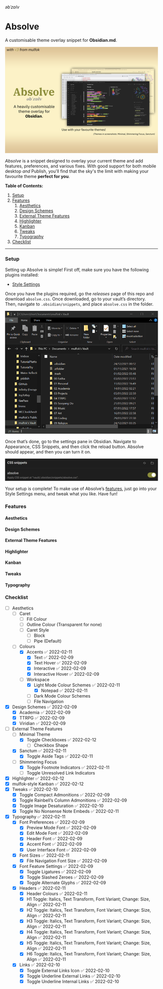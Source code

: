 _əbˈzɒlv_

# Absolve

A customisable theme overlay snippet for **Obsidian.md**.

![](Absolve%20Cover.png)

_Absolve_ is a snippet designed to overlay your current theme and add features, preferences, and various fixes. With good support for both mobile desktop _and_ Publish, you'll find that the sky's the limit with making your favourite theme **perfect for you**.

**Table of Contents:**

1. [Setup](#Setup)
2. [Features](#Features)
   1. [Aesthetics](#Aesthetics)
   2. [Design Schemes](#Design%20Schemes)
   3. [External Theme Features](#External%20Theme%20Features)
   4. [Highlighter](#Highlighter)
   5. [Kanban](#Kanban)
   6. [Tweaks](#Tweaks)
   7. [Typography](#Typography)
3. [Checklist](#Checklist)

---

### Setup

Setting up Absolve is simple! First off, make sure you have the following plugins installed:

- [Style Settings](https://github.com/mgmeyers/obsidian-style-settings)

Once you have the plugins required, go the _releases_ page of this repo and download `absolve.css`. Once downloaded, go to your vault’s directory. Then, navigate to `.obsidian/snippets`, and place `absolve.css` in the folder.

![](Installing%20Absolve.gif)

Once that’s done, go to the settings pane in Obsidian. Navigate to Appearance, CSS Snippets, and then click the reload button. Absolve should appear, and then you can turn it on.

![](Absolve%20In%20CSS.png)

Your setup is complete! To make use of Absolve’s [features](#Features), just go into your Style Settings menu, and tweak what you like. Have fun!

### Features

#### Aesthetics

#### Design Schemes

#### External Theme Features

#### Highlighter

#### Kanban

#### Tweaks

#### Typography

### Checklist

- [ ] Aesthetics
  - [ ] Caret
    - [ ] Fill Colour
    - [ ] Outline Colour (Transparent for none)
    - [ ] Caret Style
      - [ ] Block
      - [ ] Pipe (Default)
  - [ ] Colours
    - [x] Accents ✅ 2022-02-11
      - [x] Text ✅ 2022-02-09
      - [x] Text Hover ✅ 2022-02-09
      - [x] Interactive ✅ 2022-02-09
      - [x] Interactive Hover ✅ 2022-02-09
    - [ ] Workspace
      - [x] Light Mode Colour Schemes ✅ 2022-02-11
        - [x] Notepad ✅ 2022-02-11
      - [ ] Dark Mode Colour Schemes
      - [ ] File Navigation
- [x] Design Schemes ✅ 2022-02-09
  - [x] Academia ✅ 2022-02-09
  - [x] TTRPG ✅ 2022-02-09
  - [x] Viridian ✅ 2022-02-09
- [ ] External Theme Features
  - [ ] Minimal Theme
    - [x] Toggle Checkboxes ✅ 2022-02-12
      - [ ] Checkbox Shape
  - [x] Sanctum ✅ 2022-02-11
    - [x] Toggle Aside Tags ✅ 2022-02-11
  - [ ] Shimmering Focus
    - [x] Toggle Footnote Indicators ✅ 2022-02-11
    - [ ] Toggle Unresolved Link Indicators
- [x] Highlighter ✅ 2022-02-12
- [x] mulfok-style Kanban ✅ 2022-02-12
- [x] Tweaks ✅ 2022-02-10
  - [x] Toggle Compact Admonitions ✅ 2022-02-09
  - [x] Toggle Rainbell’s Column Admonitions ✅ 2022-02-09
  - [x] Toggle Image Desaturation ✅ 2022-02-10
  - [x] Toggle No Nonsense Note Embeds ✅ 2022-02-11
- [x] Typography ✅ 2022-02-11
  - [x] Font Preferences ✅ 2022-02-09
    - [x] Preview Mode Font ✅ 2022-02-09
    - [x] Edit Mode Font ✅ 2022-02-09
    - [x] Header Font ✅ 2022-02-09
    - [x] Accent Font ✅ 2022-02-09
    - [x] User Interface Font ✅ 2022-02-09
  - [x] Font Sizes ✅ 2022-02-11
    - [x] File Navigation Font Size ✅ 2022-02-09
  - [x] Font Feature Settings ✅ 2022-02-09
    - [x] Toggle Ligatures ✅ 2022-02-09
    - [x] Toggle Slashed Zeroes ✅ 2022-02-09
    - [x] Toggle Alternate Glyphs ✅ 2022-02-09
  - [x] Headers ✅ 2022-02-11
    - [x] Header Colours ✅ 2022-02-11
    - [x] H1 Toggle: Italics, Text Transform, Font Variant; Change: Size, Align ✅ 2022-02-11
    - [x] H2 Toggle: Italics, Text Transform, Font Variant; Change: Size, Align ✅ 2022-02-11
    - [x] H3 Toggle: Italics, Text Transform, Font Variant; Change: Size, Align ✅ 2022-02-11
    - [x] H4 Toggle: Italics, Text Transform, Font Variant; Change: Size, Align ✅ 2022-02-11
    - [x] H5 Toggle: Italics, Text Transform, Font Variant; Change: Size, Align ✅ 2022-02-11
    - [x] H6 Toggle: Italics, Text Transform, Font Variant; Change: Size, Align ✅ 2022-02-11
  - [x] Links ✅ 2022-02-10
    - [x] Toggle External Links Icon ✅ 2022-02-10
    - [x] Toggle Underline External Links ✅ 2022-02-10
    - [x] Toggle Underline Internal Links ✅ 2022-02-10
